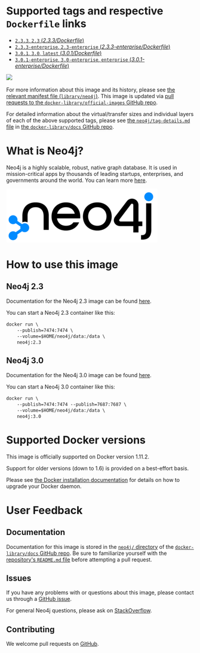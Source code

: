 # Supported tags and respective `Dockerfile` links

-	[`2.3.3`, `2.3` (*2.3.3/Dockerfile*)](https://github.com/neo4j/docker-neo4j/blob/89955a10604656aa8def4e3d658cc870818d7535/2.3.3/Dockerfile)
-	[`2.3.3-enterprise`, `2.3-enterprise` (*2.3.3-enterprise/Dockerfile*)](https://github.com/neo4j/docker-neo4j/blob/89955a10604656aa8def4e3d658cc870818d7535/2.3.3-enterprise/Dockerfile)
-	[`3.0.1`, `3.0`, `latest` (*3.0.1/Dockerfile*)](https://github.com/neo4j/docker-neo4j/blob/46c7fe4deccdd09832778794dc8f52f41a9a220f/3.0.1/Dockerfile)
-	[`3.0.1-enterprise`, `3.0-enterprise`, `enterprise` (*3.0.1-enterprise/Dockerfile*)](https://github.com/neo4j/docker-neo4j/blob/46c7fe4deccdd09832778794dc8f52f41a9a220f/3.0.1-enterprise/Dockerfile)

[![](https://badge.imagelayers.io/neo4j:latest.svg)](https://imagelayers.io/?images=neo4j:2.3.3,neo4j:2.3.3-enterprise,neo4j:3.0.1,neo4j:3.0.1-enterprise)

For more information about this image and its history, please see [the relevant manifest file (`library/neo4j`)](https://github.com/docker-library/official-images/blob/master/library/neo4j). This image is updated via [pull requests to the `docker-library/official-images` GitHub repo](https://github.com/docker-library/official-images/pulls?q=label%3Alibrary%2Fneo4j).

For detailed information about the virtual/transfer sizes and individual layers of each of the above supported tags, please see [the `neo4j/tag-details.md` file](https://github.com/docker-library/docs/blob/master/neo4j/tag-details.md) in [the `docker-library/docs` GitHub repo](https://github.com/docker-library/docs).

# What is Neo4j?

Neo4j is a highly scalable, robust, native graph database. It is used in mission-critical apps by thousands of leading startups, enterprises, and governments around the world. You can learn more [here](http://neo4j.com/developer).

![logo](https://raw.githubusercontent.com/docker-library/docs/c8e2434fd7f640cfb78070c28729693ad1a1d46c/neo4j/logo.png)

# How to use this image

## Neo4j 2.3

Documentation for the Neo4j 2.3 image can be found [here](http://neo4j.com/developer/docker-2.x/).

You can start a Neo4j 2.3 container like this:

```console
docker run \
    --publish=7474:7474 \
    --volume=$HOME/neo4j/data:/data \
    neo4j:2.3
```

## Neo4j 3.0

Documentation for the Neo4j 3.0 image can be found [here](http://neo4j.com/developer/docker-3.x/).

You can start a Neo4j 3.0 container like this:

```console
docker run \
    --publish=7474:7474 --publish=7687:7687 \
    --volume=$HOME/neo4j/data:/data \
    neo4j:3.0
```

# Supported Docker versions

This image is officially supported on Docker version 1.11.2.

Support for older versions (down to 1.6) is provided on a best-effort basis.

Please see [the Docker installation documentation](https://docs.docker.com/installation/) for details on how to upgrade your Docker daemon.

# User Feedback

## Documentation

Documentation for this image is stored in the [`neo4j/` directory](https://github.com/docker-library/docs/tree/master/neo4j) of the [`docker-library/docs` GitHub repo](https://github.com/docker-library/docs). Be sure to familiarize yourself with the [repository's `README.md` file](https://github.com/docker-library/docs/blob/master/README.md) before attempting a pull request.

## Issues

If you have any problems with or questions about this image, please contact us through a [GitHub issue](https://github.com/neo4j/docker-neo4j/issues).

For general Neo4j questions, please ask on [StackOverflow](http://stackoverflow.com/).

## Contributing

We welcome pull requests on [GitHub](https://github.com/neo4j/docker-neo4j/pulls).
